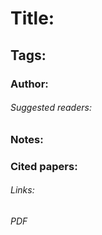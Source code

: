 # Title:
## Tags:
### Author: 
###### Suggested readers:
### Notes:
### Cited papers:
###### Links: 
###### PDF



